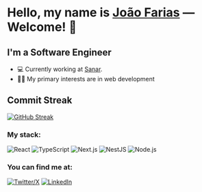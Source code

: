 # Hello, my name is [João Farias](https://joaocdfarias.github.io/) — Welcome! 👋

## I'm a Software Engineer

- 💻 Currently working at [Sanar](https://www.sanar.com/).
- 👨‍🎓 My primary interests are in web development

## Commit Streak
[![GitHub Streak](https://streak-stats.demolab.com/?user=joaocdfarias)](https://git.io/streak-stats)

### My stack:

![React](https://img.shields.io/badge/React-61DAFB.svg?style=for-the-badge&logo=React&logoColor=black)
![TypeScript](https://img.shields.io/badge/TypeScript-3178C6.svg?style=for-the-badge&logo=TypeScript&logoColor=white)
![Next.js](https://img.shields.io/badge/Next.js-000000.svg?style=for-the-badge&logo=nextdotjs&logoColor=white)
![NestJS](https://img.shields.io/badge/NestJS-E0234E.svg?style=for-the-badge&logo=NestJS&logoColor=white)
![Node.js](https://img.shields.io/badge/Node.js-339933.svg?style=for-the-badge&logo=nodedotjs&logoColor=white)

### You can find me at:

[![Twitter/X](https://img.shields.io/badge/Twitter-1D9BF0.svg?style=for-the-badge&logo=Twitter&logoColor=white)](https://www.twitter.com/joaocdfarias)
[![LinkedIn](https://img.shields.io/badge/LinkedIn-0A66C2.svg?style=for-the-badge&logo=LinkedIn&logoColor=white)](https://www.linkedin.com/in/joaocdfarias)
